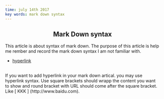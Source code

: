 ```yaml
---
time: july 14th 2017
key words: mark down syntax
---
```

## <center> Mark Down syntax

This article is about syntax of mark down. The purpose of this article is help me rember and record the mark down syntax I am not familiar with.
* [hyperlink](http://www.baidu.com)
<br>
If you want to add hyperlink in your mark down artical. you may use hyperlink syntax. Use square brackets should wrapp the content you want to show and round bracket with URL should come after the square bracket. Like [ KKK ] (http://www.baidu.com). 
